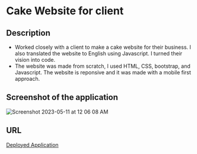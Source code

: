 # Cake Website for client

## Description
- Worked closely with a client to make a cake website for their business. I also translated the website to English using Javascript. I turned their vision into code.
- The website was made from scratch, I used HTML, CSS, bootstrap, and Javascript. The website is reponsive and it was made with a mobile first approach.
## Screenshot of the application
![Screenshot 2023-05-11 at 12 06 08 AM](https://github.com/JuanMartinez503/Cake-Website/assets/116415860/f174f4e8-de43-48d9-8e35-7e673df025fa)

## URL
[Deployed Application](https://juanmartinez503.github.io/Cake-Website/)
